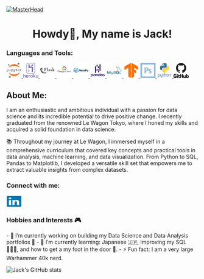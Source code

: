[![MasterHead](https://lh3.googleusercontent.com/pw/AIL4fc8zHmJmlo7sPmTyE7cYIPFhkpppZNiFksKcGfAR2CQCCFazuXmkR2spA3UKl915Na7FKogSH03ldi6YMwKhco7MzUNDiwdjWLxd2Ij-rhUxp9Dfi8nY92VOl_Jysw6kQxFAPEK6IHA7Xaa0rOTqw-n8H8sOjACQQVi3lwewujJa869B8jHJyT7o4gQG-IsvLSyRvVc7KmEiaKbqd-L3Im7zyXq_Xo8iBzLZQ-_Lxms0BYU0GfxxKJDQPVwhjrILDqfoa6iPe63qkJE4b2Sgs5Yn-Ryr9GV_bHFqVYgV8KyXXHyvhcvSuw33rsDEQa_KCzO06PoYBbgNQIA9zfqLo3JDeFY6VuQqRP8MiXIycce8h1hBeZBvldsBOf_hICwV5JLNB4DwgTOsvtaOQpKjE6oHYbsXC3b0gVYMv06i3BHuvZJk3cVT01DoHZYhsMA_Ht7KGteYVuLnlZJncRtbZKw-jqqyBjzgDEJIWGLaltKt8SoGMg1KAyPw5WTjfWZgLeCAx4hEcBY0d5jkjRnbIi2ynt-PcGqNge1w4aS9JtJo9kxg8EbgUCpuuIfmToReNK4RGtWc9-dMoyOg4zGNr-hoKC--cWzVnowt-YRuRvbUvy78uQ6g4rE9gfG6w2HS1is4VsqrP3_C9ea-tcOSVK13-4D3iLDb1mFDYCRn9PcZ6-Gp2-ImYL5W-F3brdcxWOLl6kfa8xomBM2tEtjiyXAX1fTTqnQJiQiygDeU57YxCdIaR1hSt6bX7VkNgtf7F4dSROV_CIHxOFtRsGpufYzxHvLIQLGmZ15IWehD_IPYKhzDYwDntqeHyq45q8BPlOxqjP7Om9-c-uN0yLYh7jbelvCOjlENqvE3aJy6Y0DJoBO_y5UkiBBP6MyZAINpvLMuj9q-zZOLjKAdSkDW2nSNlU6FxvpojJkI0PsUqdApwXE-ZVFzCSMGc2PhZo4=w2170-h1630-s-no?authuser=0)](github.com/Jack-Merrett)
<h1 align = "center"> Howdy👋,  My name is Jack! </h1>

<h3 align="left">Languages and Tools:</h3>
<p align="left">
  <a href="https://jupyter.org/" target="_blank">
    <img src="https://github.com/devicons/devicon/blob/master/icons/jupyter/jupyter-original-wordmark.svg" alt="Jupyter" width="40" height="40"/>
  </a> 
  <a href="https://www.heroku.com/" target="_blank">
    <img src="https://github.com/devicons/devicon/blob/master/icons/heroku/heroku-original-wordmark.svg" alt="Heroku" width="40" height="40"/>
  </a>
  <a href="https://flask.palletsprojects.com/en/2.3.x/" target="_blank">
    <img src="https://github.com/devicons/devicon/blob/master/icons/flask/flask-original-wordmark.svg" alt="Flask" width="40" height="40"/>
  </a> 
  <a href="https://cloud.google.com/free" target="_blank">
    <img src="https://github.com/devicons/devicon/blob/master/icons/googlecloud/googlecloud-original-wordmark.svg" alt="Google Cloud" width="40" height="40"/>
  </a> 
  <a href="https://numpy.org/" target="_blank">
    <img src="https://github.com/devicons/devicon/blob/master/icons/numpy/numpy-original-wordmark.svg" alt="NumPy" width="40" height="40"/>
  </a> 
  <a href="https://pandas.pydata.org/" target="_blank">
    <img src="https://github.com/devicons/devicon/blob/master/icons/pandas/pandas-original-wordmark.svg" alt="Pandas" width="40" height="40"/>
  </a> 
  <a href="https://www.mysql.com/" target="_blank">
    <img src="https://github.com/devicons/devicon/blob/master/icons/mysql/mysql-plain-wordmark.svg" alt="MySQL" width="40" height="40"/>
  </a> 
  <a href="https://www.tensorflow.org/" target="_blank">
    <img src="https://github.com/devicons/devicon/blob/master/icons/tensorflow/tensorflow-original.svg" alt="TensorFlow" width="40" height="40"/>
  </a> 
  <a href="https://www.photoshop.com/en" target="_blank">
    <img src="https://github.com/devicons/devicon/blob/master/icons/photoshop/photoshop-line.svg" alt="Photoshop" width="40" height="40"/>
  </a> 
  <a href="https://www.python.org" target="_blank">
    <img src="https://github.com/devicons/devicon/blob/master/icons/python/python-original-wordmark.svg" alt="Python" width="40" height="40"/>
  </a> 
  <a href="https://github.com/Jack-Merrett/Jack_Portfolio" target="_blank">
    <img src="https://github.com/devicons/devicon/blob/master/icons/github/github-original-wordmark.svg" alt="GitHub" width="40" height="40"/>
  </a> 
</p>


## About Me:
I am an enthusiastic and ambitious individual with a passion for data science and its incredible potential to drive positive change. I recently graduated from the renowned Le Wagon Tokyo, where I honed my skills and acquired a solid foundation in data science.

📚 Throughout my journey at Le Wagon, I immersed myself in a comprehensive curriculum that covered key concepts and practical tools in data analysis, machine learning, and data visualization. From Python to SQL, Pandas to Matplotlib, I developed a versatile skill set that empowers me to extract valuable insights from complex datasets.

<h3 align="left">Connect with me:</h3>
<p align="left">
  <a href="https://www.linkedin.com/in/jackmerrett" target="blank">
    <img align="center" class="blue-icon" src="https://github.com/devicons/devicon/blob/master/icons/linkedin/linkedin-original.svg" alt="" height="30" width="40" />
  </a>
</p>

<h3 align = "left"> Hobbies and Interests 🎮 </h3>
- 🔭 I’m currently working on building my Data Science and Data Analysis portfolios 💼
- 🌱 I’m currently learning: Japanese 🇯🇵, improving my SQL 🧑🏻‍💻, and how to get a my foot in the door 🚪.
- ⚡ Fun fact: I am a very large Warhammer 40k nerd. 

![Jack's GitHub stats](https://github-readme-stats.vercel.app/api?username=Jack-Merrett&show_icons=true&theme=radical)
